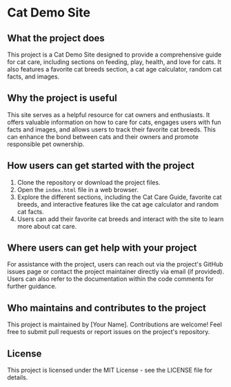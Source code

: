 # Cat Demo Site

## What the project does
This project is a Cat Demo Site designed to provide a comprehensive guide for cat care, including sections on feeding, play, health, and love for cats. It also features a favorite cat breeds section, a cat age calculator, random cat facts, and images.

## Why the project is useful
This site serves as a helpful resource for cat owners and enthusiasts. It offers valuable information on how to care for cats, engages users with fun facts and images, and allows users to track their favorite cat breeds. This can enhance the bond between cats and their owners and promote responsible pet ownership.

## How users can get started with the project
1. Clone the repository or download the project files.
2. Open the `index.html` file in a web browser.
3. Explore the different sections, including the Cat Care Guide, favorite cat breeds, and interactive features like the cat age calculator and random cat facts.
4. Users can add their favorite cat breeds and interact with the site to learn more about cat care.

## Where users can get help with your project
For assistance with the project, users can reach out via the project's GitHub issues page or contact the project maintainer directly via email (if provided). Users can also refer to the documentation within the code comments for further guidance.

## Who maintains and contributes to the project
This project is maintained by [Your Name]. Contributions are welcome! Feel free to submit pull requests or report issues on the project's repository.

## License
This project is licensed under the MIT License - see the LICENSE file for details.
